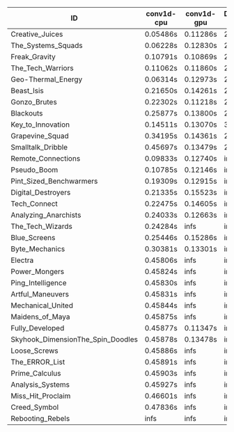 |ID|conv1d-cpu|conv1d-gpu|DWSPConv2D-gpu|gemm-gpu|avg|
|-|-|-|-|-|-|
|Creative_Juices|0.05486s|0.11286s|2.77512s|1.68925s|1.15802s|
|The_Systems_Squads|0.06228s|0.12830s|2.76335s|1.76340s|1.17933s|
|Freak_Gravity|0.10791s|0.10869s|2.83613s|1.74535s|1.19952s|
|The_Tech_Warriors|0.11062s|0.11860s|2.89277s|1.76188s|1.22097s|
|Geo-Thermal_Energy|0.06314s|0.12973s|2.80231s|1.91866s|1.22846s|
|Beast_Isis|0.21650s|0.14261s|2.79646s|1.90798s|1.26589s|
|Gonzo_Brutes|0.22302s|0.11218s|2.96281s|1.82735s|1.28134s|
|Blackouts|0.25877s|0.13800s|2.83601s|1.89273s|1.28138s|
|Key_to_Innovation|0.14511s|0.13070s|3.03953s|2.08467s|1.35000s|
|Grapevine_Squad|0.34195s|0.14361s|2.85101s|2.49046s|1.45676s|
|Smalltalk_Dribble|0.45697s|0.13479s|2.93520s|4.31601s|1.96074s|
|Remote_Connections|0.09833s|0.12740s|infs|4.37499s|infs|
|Pseudo_Boom|0.10785s|0.12146s|infs|1.79674s|infs|
|Pint_Sized_Benchwarmers|0.19309s|0.12915s|infs|1.74354s|infs|
|Digital_Destroyers|0.21335s|0.15523s|infs|1.95631s|infs|
|Tech_Connect|0.22475s|0.14605s|infs|1.90800s|infs|
|Analyzing_Anarchists|0.24033s|0.12663s|infs|2.54384s|infs|
|The_Tech_Wizards|0.24284s|infs|infs|4.35888s|infs|
|Blue_Screens|0.25446s|0.15286s|infs|2.53776s|infs|
|Byte_Mechanics|0.30381s|0.13301s|infs|4.37873s|infs|
|Electra|0.45806s|infs|infs|4.38086s|infs|
|Power_Mongers|0.45824s|infs|infs|4.40604s|infs|
|Ping_Intelligence|0.45830s|infs|infs|4.37534s|infs|
|Artful_Maneuvers|0.45831s|infs|infs|4.38599s|infs|
|Mechanical_United|0.45844s|infs|infs|4.37487s|infs|
|Maidens_of_Maya|0.45875s|infs|infs|4.37948s|infs|
|Fully_Developed|0.45877s|0.11347s|infs|4.39135s|infs|
|Skyhook_DimensionThe_Spin_Doodles|0.45878s|0.13478s|infs|infs|infs|
|Loose_Screws|0.45886s|infs|infs|4.35703s|infs|
|The_ERROR_List|0.45891s|infs|infs|4.38927s|infs|
|Prime_Calculus|0.45903s|infs|infs|4.35963s|infs|
|Analysis_Systems|0.45927s|infs|infs|4.44658s|infs|
|Miss_Hit_Proclaim|0.46601s|infs|infs|4.37106s|infs|
|Creed_Symbol|0.47836s|infs|infs|4.36318s|infs|
|Rebooting_Rebels|infs|infs|infs|2.52834s|infs|
